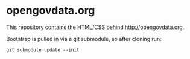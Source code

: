 opengovdata.org
===============

This repository contains the HTML/CSS behind http://opengovdata.org.

Bootstrap is pulled in via a git submodule, so after cloning run:

	git submodule update --init

